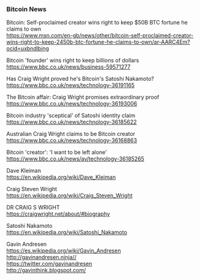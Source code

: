### Bitcoin News

Bitcoin: Self-proclaimed creator wins right to keep $50B BTC fortune he claims to own <BR>
https://www.msn.com/en-gb/news/other/bitcoin-self-proclaimed-creator-wins-right-to-keep-2450b-btc-fortune-he-claims-to-own/ar-AARC4Em?ocid=uxbndlbing<BR>

Bitcoin 'founder' wins right to keep billions of dollars<BR>
https://www.bbc.co.uk/news/business-59571277<BR>

Has Craig Wright proved he's Bitcoin's Satoshi Nakamoto?<BR>
https://www.bbc.co.uk/news/technology-36191165<BR>

The Bitcoin affair: Craig Wright promises extraordinary proof<BR>
https://www.bbc.co.uk/news/technology-36193006<BR>

Bitcoin industry 'sceptical' of Satoshi identity claim<BR>
https://www.bbc.co.uk/news/technology-36185622<BR>

Australian Craig Wright claims to be Bitcoin creator<BR>
https://www.bbc.co.uk/news/technology-36168863<BR>

Bitcoin 'creator': 'I want to be left alone'<BR>
https://www.bbc.co.uk/news/av/technology-36185265<BR>

Dave Kleiman<BR>
https://en.wikipedia.org/wiki/Dave_Kleiman<BR>

Craig Steven Wright<BR>
https://en.wikipedia.org/wiki/Craig_Steven_Wright<BR>

DR CRAIG S WRIGHT<BR>
https://craigwright.net/about/#biography<BR>

Satoshi Nakamoto<BR>
https://en.wikipedia.org/wiki/Satoshi_Nakamoto<BR>

Gavin Andresen<BR>
https://es.wikipedia.org/wiki/Gavin_Andresen<BR>
http://gavinandresen.ninja// <BR>
https://twitter.com/gavinandresen <BR>
http://gavinthink.blogspot.com/ <BR>  
  
  


